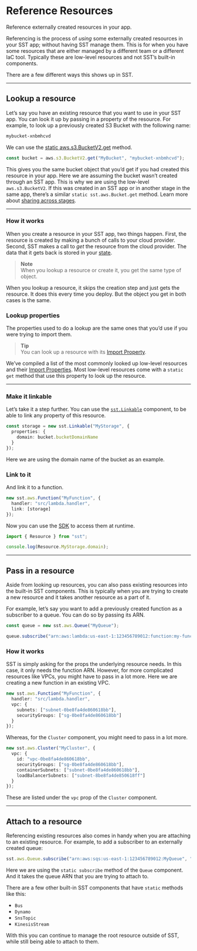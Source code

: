 # Reference Resources

Reference externally created resources in your app.

Referencing is the process of *using* some externally created resources in your SST app; without having SST manage them. This is for when you have some resources that are either managed by a different team or a different IaC tool. Typically these are low-level resources and not SST’s built-in components.

There are a few different ways this shows up in SST.

---

## Lookup a resource

Let’s say you have an existing resource that you want to use in your SST app. You can look it up by passing in a property of the resource. For example, to look up a previously created S3 Bucket with the following name:

```txt
mybucket-xnbmhcvd
```

We can use the [static aws.s3.BucketV2.get](https://www.pulumi.com/registry/packages/aws/api-docs/s3/bucketv2/#look-up) method.

```ts
const bucket = aws.s3.BucketV2.get("MyBucket", "mybucket-xnbmhcvd");
```

This gives you the same bucket object that you’d get if you had created this resource in your app. Here we are assuming the bucket wasn’t created through an SST app. This is why we are using the low-level `aws.s3.BucketV2`. If this was created in an SST app or in another stage in the same app, there’s a similar `static sst.aws.Bucket.get` method. Learn more about [sharing across stages](/docs/share-across-stages).

---

### How it works

When you create a resource in your SST app, two things happen. First, the resource is created by making a bunch of calls to your cloud provider. Second, SST makes a call to *get* the resource from the cloud provider. The data that it gets back is stored in your [state](/docs/state/).

> **Note**  
> When you lookup a resource or create it, you get the same type of object.

When you lookup a resource, it skips the creation step and just gets the resource. It does this every time you deploy. But the object you get in both cases is the same.

### Lookup properties

The properties used to do a lookup are the same ones that you’d use if you were trying to import them.

> **Tip**  
> You can look up a resource with its [Import Property](/docs/import-resources/#import-properties).

We’ve compiled a list of the most commonly looked up low-level resources and their [Import Properties](/docs/import-resources/#import-properties). Most low-level resources come with a `static get` method that use this property to look up the resource.

---

### Make it linkable

Let’s take it a step further. You can use the [`sst.Linkable`](https://docs.sst.dev/component/linkable/) component, to be able to link any property of this resource.

```ts
const storage = new sst.Linkable("MyStorage", {
  properties: {
    domain: bucket.bucketDomainName
  }
});
```

Here we are using the domain name of the bucket as an example.

### Link to it

And link it to a function.

```ts
new sst.aws.Function("MyFunction", {
  handler: "src/lambda.handler",
  link: [storage]
});
```

Now you can use the [SDK](/docs/reference/sdk/) to access them at runtime.

```js
import { Resource } from "sst";

console.log(Resource.MyStorage.domain);
```

---

## Pass in a resource

Aside from looking up resources, you can also pass existing resources into the built-in SST components. This is typically when you are trying to create a new resource and it takes another resource as a part of it.

For example, let’s say you want to add a previously created function as a subscriber to a queue. You can do so by passing its ARN.

```ts
const queue = new sst.aws.Queue("MyQueue");

queue.subscribe("arn:aws:lambda:us-east-1:123456789012:function:my-function");
```

### How it works

SST is simply asking for the props the underlying resource needs. In this case, it only needs the function ARN. However, for more complicated resources like VPCs, you might have to pass in a lot more. Here we are creating a new function in an existing VPC.

```ts
new sst.aws.Function("MyFunction", {
  handler: "src/lambda.handler",
  vpc: {
    subnets: ["subnet-0be8fa4de860618bb"],
    securityGroups: ["sg-0be8fa4de860618bb"]
  }
});
```

Whereas, for the `Cluster` component, you might need to pass in a lot more.

```ts
new sst.aws.Cluster("MyCluster", {
  vpc: {
    id: "vpc-0be8fa4de860618bb",
    securityGroups: ["sg-0be8fa4de860618bb"],
    containerSubnets: ["subnet-0be8fa4de860618bb"],
    loadBalancerSubnets: ["subnet-8be8fa4de850618ff"]
  }
});
```

These are listed under the `vpc` prop of the `Cluster` component.

---

## Attach to a resource

Referencing existing resources also comes in handy when you are attaching to an existing resource. For example, to add a subscriber to an externally created queue:

```ts
sst.aws.Queue.subscribe("arn:aws:sqs:us-east-1:123456789012:MyQueue", "src/subscriber.handler");
```

Here we are using the `static subscribe` method of the `Queue` component. And it takes the queue ARN that you are trying to attach to.

There are a few other built-in SST components that have `static` methods like this:

- `Bus`
- `Dynamo`
- `SnsTopic`
- `KinesisStream`

With this you can continue to manage the root resource outside of SST, while still being able to attach to them.